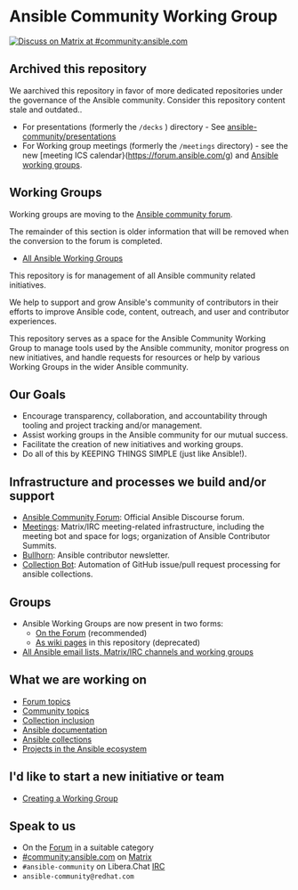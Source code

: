 # Ansible Community Working Group

[![Discuss on Matrix at #community:ansible.com](https://img.shields.io/matrix/community:ansible.com.svg?server_fqdn=ansible-accounts.ems.host&label=Discuss%20on%20Matrix%20at%20%23community:ansible.com&logo=matrix)](https://matrix.to/#/#community:ansible.com)

## Archived this repository

We aarchived this repository in favor of more dedicated repositories under the governance of the
Ansible community. Consider this repository content stale and outdated..

* For presentations (formerly the `/decks` ) directory - See [ansible-community/presentations](https://github.com/ansible-community/presentations)
* For Working group meetings (formerly the `/meetings` directory) - see the new  [meeting ICS calendar}(https://forum.ansible.com/g)
and  [Ansible working groups](https://forum.ansible.com/g).


## Working Groups

Working groups are moving to the [Ansible community forum](https://forum.ansible.com/tags/c/project/7/meeting).

The remainder of this section is older information that will be removed when the conversion to the forum is completed.

* [All Ansible Working Groups](https://github.com/ansible/community/wiki)

This repository is for management of all Ansible community related initiatives.

We help to support and grow Ansible's community of contributors in their efforts to improve Ansible code, content, outreach, and user and contributor experiences.

This repository serves as a space for the Ansible Community Working Group to manage tools used by the Ansible community, monitor progress on new initiatives, and handle requests for resources or help by various Working Groups in the wider Ansible community.

## Our Goals

* Encourage transparency, collaboration, and accountability through tooling and project tracking and/or management.
* Assist working groups in the Ansible community for our mutual success.
* Facilitate the creation of new initiatives and working groups.
* Do all of this by KEEPING THINGS SIMPLE (just like Ansible!).

## Infrastructure and processes we build and/or support

* [Ansible Community Forum](https://forum.ansible.com/): Official Ansible Discourse forum.
* [Meetings](https://github.com/ansible/community/tree/main/meetings): Matrix/IRC meeting-related infrastructure, including the meeting bot and space for logs; organization of Ansible Contributor Summits.
* [Bullhorn](https://github.com/ansible/community/wiki/News#the-bullhorn): Ansible contributor newsletter.
* [Collection Bot](https://github.com/ansible-community/collection_bot): Automation of GitHub issue/pull request processing for ansible collections.

## Groups

* Ansible Working Groups are now present in two forms:
  * [On the Forum](https://forum.ansible.com/g) (recommended)
  * [As wiki pages](https://github.com/ansible/community/wiki) in this repository (deprecated)
* [All Ansible email lists, Matrix/IRC channels and working groups](https://docs.ansible.com/ansible/devel/community/communication.html)

## What we are working on

* [Forum topics](https://forum.ansible.com/)
* [Community topics](https://github.com/ansible-community/community-topics)
* [Collection inclusion](https://github.com/ansible-collections/ansible-inclusion)
* [Ansible documentation](https://github.com/orgs/ansible/projects/94/views/1)
* [Ansible collections](https://github.com/ansible-collections)
* [Projects in the Ansible ecosystem](https://github.com/ansible)

## I'd like to start a new initiative or team

* [Creating a Working Group](WORKING-GROUPS.md)

## Speak to us

* On the [Forum](https://forum.ansible.com/categories) in a suitable category
* [#community:ansible.com](https://matrix.to/#/#community:ansible.com) on [Matrix](https://docs.ansible.com/ansible/devel/community/communication.html#ansible-community-on-matrix)
* `#ansible-community` on Libera.Chat [IRC](https://docs.ansible.com/ansible/devel/community/communication.html#ansible-community-on-irc)
* `ansible-community@redhat.com`
